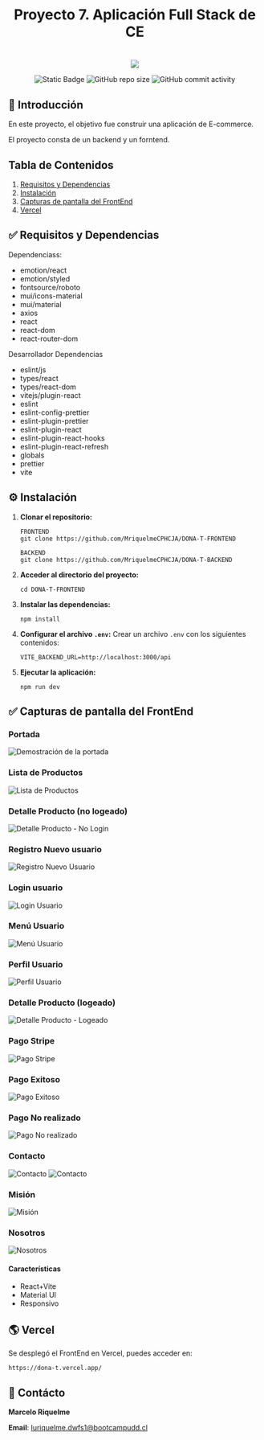 <div align="center">
    <h1>Proyecto 7. Aplicación Full Stack de CE<h1>
</div>
<p align="center">
  <a href="https://skillicons.dev">
    <img src="https://skillicons.dev/icons?i=vscode,react,vite,css,github" />
  </a>
</p>

<div align="center">
    <img alt="Static Badge" src="https://img.shields.io/badge/UDD-DWFS-orange">
    <img alt="GitHub repo size" src="https://img.shields.io/github/repo-size/MriquelmeCPHCJA/UDD-PROYECTOS?color=green">
    <img alt="GitHub commit activity" src="https://img.shields.io/github/commit-activity/t/MriquelmeCPHCJA/UDD-PROYECTOS">
</div>


##  🏨 Introducción
En este proyecto, el objetivo fue construir una aplicación de E-commerce.

El proyecto consta de un backend y un forntend.

## Tabla de Contenidos
1. [Requisitos y Dependencias](#)  
2. [Instalación](#️)  
3. [Capturas de pantalla del FrontEnd](#)
4. [Vercel](#)  

##  ✅ Requisitos y Dependencias
  Dependenciass: 
  - emotion/react
  - emotion/styled
  - fontsource/roboto
  - mui/icons-material
  - mui/material
  - axios
  - react
  - react-dom
  - react-router-dom
  
  Desarrollador Dependencias
  - eslint/js
  - types/react
  - types/react-dom
  - vitejs/plugin-react
  - eslint
  - eslint-config-prettier
  - eslint-plugin-prettier
  - eslint-plugin-react
  - eslint-plugin-react-hooks
  - eslint-plugin-react-refresh
  - globals
  - prettier
  - vite


##  ⚙️ Instalación
1. **Clonar el repositorio:**
   ```
   FRONTEND
   git clone https://github.com/MriquelmeCPHCJA/DONA-T-FRONTEND

   BACKEND
   git clone https://github.com/MriquelmeCPHCJA/DONA-T-BACKEND

   ```
2. **Acceder al directorio del proyecto:**
   ```
   cd DONA-T-FRONTEND
   ```
3. **Instalar las dependencias:**
   ```
   npm install
   ```
4. **Configurar el archivo `.env`:**
   Crear un archivo `.env` con los siguientes contenidos:
   ```
   VITE_BACKEND_URL=http://localhost:3000/api
   ```
5. **Ejecutar la aplicación:**
   ```
   npm run dev
   ```
## ✅ Capturas de pantalla del FrontEnd

### Portada

![Demostración de la portada](./docs/portada.gif)

### Lista de Productos

![Lista de Productos](./docs/productList.png)

### Detalle Producto (no logeado)

![Detalle Producto - No Login](./docs/ProductSingle-Logout.png)

### Registro Nuevo usuario

![Registro Nuevo Usuario](./docs/Registro.png)

### Login usuario

![Login Usuario](./docs/Login.png)

### Menú Usuario

![Menú Usuario](./docs/Perfil-menu.png)

### Perfil Usuario

![Perfil Usuario](./docs/Perfil.png)

### Detalle Producto (logeado)

![Detalle Producto - Logeado](./docs/ProductSingle-Login.png)

### Pago Stripe

![Pago Stripe](./docs/Stripe-Home.png)

### Pago Exitoso

![Pago Exitoso](./docs/Stripe-Success.png)

### Pago No realizado

![Pago No realizado](./docs/Stripe-Cancel.png)

### Contacto

![Contacto](./docs/Contacto2.png)
![Contacto](./docs/Contacto3.png)

### Misión

![Misión](./docs/Mision.png)

### Nosotros

![Nosotros](./docs/Nosotros.png)


#### **Características**

- React+Vite
- Material UI
- Responsivo

## 🌎 **Vercel**

Se desplegó el FrontEnd en Vercel, puedes acceder en:

```
https://dona-t.vercel.app/
```

## 📧 Contácto
**Marcelo Riquelme**

**Email**: luriquelme.dwfs1@bootcampudd.cl